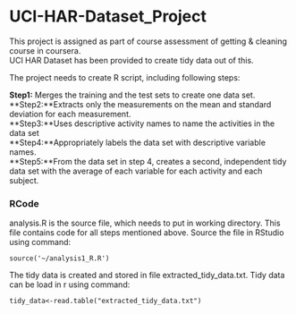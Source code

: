# UCI-HAR-Dataset_Project

This project is assigned as part of course assessment  of 
getting & cleaning course in coursera. <br>
UCI HAR Dataset has been provided
to create tidy data out of this.


The project needs to create R script, including following steps:

**Step1:**  Merges the training and the test sets to create one data set.<br>
**Step2:**Extracts only the measurements on the mean and standard deviation for each measurement.<br>
**Step3:**Uses descriptive activity names to name the activities in the data set<br>
**Step4:**Appropriately labels the data set with descriptive variable names.<br>
**Step5:**From the data set in step 4, creates a second, independent tidy data set with the average of       each variable for each activity and each subject.

### RCode

analysis.R is the source file, which needs to put in working directory. This file contains code for all steps mentioned above. Source the file in RStudio using command:

```{r,eval=FALSE}
source('~/analysis1_R.R')
```

The tidy data is created  and stored in file extracted_tidy_data.txt.
Tidy data can be load in r using command:

```{r,eval=FALSE}
tidy_data<-read.table("extracted_tidy_data.txt")
```



